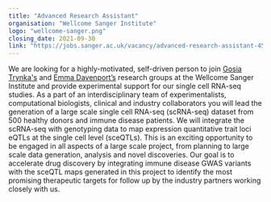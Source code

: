 ```yaml
---
title: "Advanced Research Assistant"
organisation: "Wellcome Sanger Institute"
logo: "wellcome-sanger.png"
closing_date: 2021-09-30
link: "https://jobs.sanger.ac.uk/vacancy/advanced-research-assistant-457064.html"
---
```


We are looking for a highly-motivated, self-driven person to join <a href="https://www.sanger.ac.uk/science/groups/trynka-faculty" target="_blank">Gosia Trynka's</a> and 
<a href="https://www.sanger.ac.uk/science/groups/davenport-group" target="_blank">Emma Davenport’s</a> research groups at the Wellcome Sanger Institute and provide experimental support for our single cell RNA-seq studies. As a part of an interdisciplinary team of experimentalists, computational biologists, clinical and industry collaborators you will lead the generation of a large scale single cell RNA-seq (scRNA-seq) dataset from 500 healthy donors and immune disease patients. We will integrate the scRNA-seq with genotyping data to map expression quantitative trait loci eQTLs at the single cell level (sceQTLs). This is an exciting opportunity to be engaged in all aspects of a large scale project, from planning to large scale data generation, analysis and novel discoveries. Our goal is to accelerate drug discovery by integrating immune disease GWAS variants with the sceQTL maps generated in this project to identify the most promising therapeutic targets for follow up by the industry partners working closely with us.